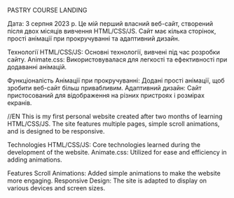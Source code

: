 PASTRY COURSE LANDING

Дата: 3 серпня 2023 р.
Це мій перший власний веб-сайт, створений після двох місяців вивчення HTML/CSS/JS. Сайт має кілька сторінок, прості анімації при прокручуванні та адаптивний дизайн.

Технології
HTML/CSS/JS: Основні технології, вивчені під час розробки сайту.
Animate.css: Використовувалася для легкості та ефективності при додаванні анімацій.

Функціоналість
Анімації при прокручуванні: Додані прості анімації, щоб зробити веб-сайт більш привабливим.
Адаптивний дизайн: Сайт пристосований для відображення на різних пристроях і розмірах екранів.



//EN 
This is my first personal website created after two months of learning HTML/CSS/JS. The site features multiple pages, simple scroll animations, and is designed to be responsive.

Technologies
HTML/CSS/JS: Core technologies learned during the development of the website.
Animate.css: Utilized for ease and efficiency in adding animations.

Features
Scroll Animations: Added simple animations to make the website more engaging.
Responsive Design: The site is adapted to display on various devices and screen sizes.
